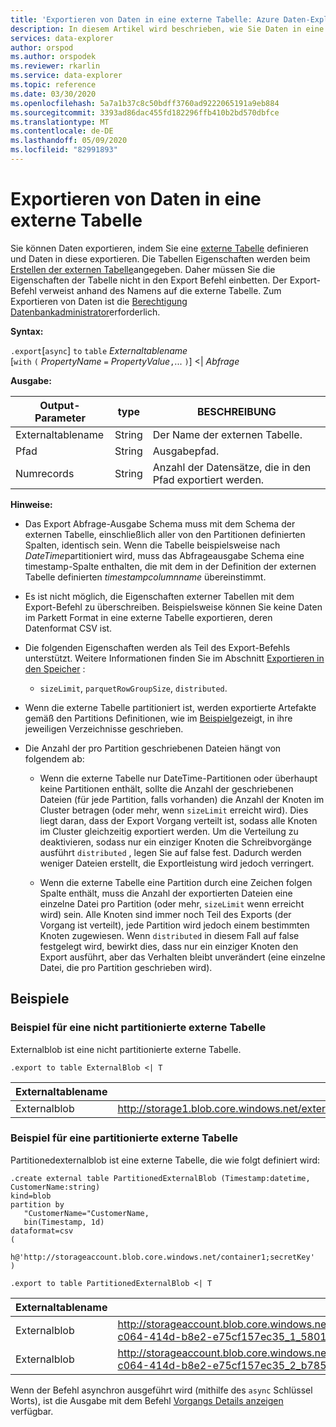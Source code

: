 ```yaml
---
title: 'Exportieren von Daten in eine externe Tabelle: Azure Daten-Explorer | Microsoft-Dokumentation'
description: In diesem Artikel wird beschrieben, wie Sie Daten in eine externe Tabelle in Azure Daten-Explorer exportieren.
services: data-explorer
author: orspod
ms.author: orspodek
ms.reviewer: rkarlin
ms.service: data-explorer
ms.topic: reference
ms.date: 03/30/2020
ms.openlocfilehash: 5a7a1b37c8c50bdff3760ad9222065191a9eb884
ms.sourcegitcommit: 3393ad86dac455fd182296ffb410b2bd570dbfce
ms.translationtype: MT
ms.contentlocale: de-DE
ms.lasthandoff: 05/09/2020
ms.locfileid: "82991893"
---
```

# <a name="export-data-to-an-external-table"></a>Exportieren von Daten in eine externe Tabelle

Sie können Daten exportieren, indem Sie eine [externe Tabelle](../externaltables.md) definieren und Daten in diese exportieren.
Die Tabellen Eigenschaften werden beim [Erstellen der externen Tabelle](../externaltables.md#create-or-alter-external-table)angegeben. Daher müssen Sie die Eigenschaften der Tabelle nicht in den Export Befehl einbetten. Der Export-Befehl verweist anhand des Namens auf die externe Tabelle.
Zum Exportieren von Daten ist die [Berechtigung Datenbankadministrator](../access-control/role-based-authorization.md)erforderlich.

**Syntax:**

`.export`[`async`] `to` `table` *Externaltablename* <br>
[`with` `(` *PropertyName* `=` *PropertyValue*`,`... `)`] <| *Abfrage*

**Ausgabe:**

|Output-Parameter |type |BESCHREIBUNG
|---|---|---
|Externaltablename  |String |Der Name der externen Tabelle.
|Pfad|String|Ausgabepfad.
|Numrecords|String| Anzahl der Datensätze, die in den Pfad exportiert werden.

**Hinweise:**
* Das Export Abfrage-Ausgabe Schema muss mit dem Schema der externen Tabelle, einschließlich aller von den Partitionen definierten Spalten, identisch sein. Wenn die Tabelle beispielsweise nach *DateTime*partitioniert wird, muss das Abfrageausgabe Schema eine timestamp-Spalte enthalten, die mit dem in der Definition der externen Tabelle definierten *timestampcolumnname* übereinstimmt.

* Es ist nicht möglich, die Eigenschaften externer Tabellen mit dem Export-Befehl zu überschreiben.
 Beispielsweise können Sie keine Daten im Parkett Format in eine externe Tabelle exportieren, deren Datenformat CSV ist.

* Die folgenden Eigenschaften werden als Teil des Export-Befehls unterstützt. Weitere Informationen finden Sie im Abschnitt [Exportieren in den Speicher](export-data-to-storage.md) : 
   * `sizeLimit`, `parquetRowGroupSize`, `distributed`.

* Wenn die externe Tabelle partitioniert ist, werden exportierte Artefakte gemäß den Partitions Definitionen, wie im [Beispiel](#partitioned-external-table-example)gezeigt, in ihre jeweiligen Verzeichnisse geschrieben. 

* Die Anzahl der pro Partition geschriebenen Dateien hängt von folgendem ab:
   * Wenn die externe Tabelle nur DateTime-Partitionen oder überhaupt keine Partitionen enthält, sollte die Anzahl der geschriebenen Dateien (für jede Partition, falls vorhanden) die Anzahl der Knoten im Cluster betragen (oder mehr, wenn `sizeLimit` erreicht wird). Dies liegt daran, dass der Export Vorgang verteilt ist, sodass alle Knoten im Cluster gleichzeitig exportiert werden. 
   Um die Verteilung zu deaktivieren, sodass nur ein einziger Knoten die Schreibvorgänge ausführt `distributed` , legen Sie auf false fest. Dadurch werden weniger Dateien erstellt, die Exportleistung wird jedoch verringert.

   * Wenn die externe Tabelle eine Partition durch eine Zeichen folgen Spalte enthält, muss die Anzahl der exportierten Dateien eine einzelne Datei pro Partition (oder mehr, `sizeLimit` wenn erreicht wird) sein. Alle Knoten sind immer noch Teil des Exports (der Vorgang ist verteilt), jede Partition wird jedoch einem bestimmten Knoten zugewiesen. Wenn `distributed` in diesem Fall auf false festgelegt wird, bewirkt dies, dass nur ein einziger Knoten den Export ausführt, aber das Verhalten bleibt unverändert (eine einzelne Datei, die pro Partition geschrieben wird).

## <a name="examples"></a>Beispiele

### <a name="non-partitioned-external-table-example"></a>Beispiel für eine nicht partitionierte externe Tabelle

Externalblob ist eine nicht partitionierte externe Tabelle. 
```kusto
.export to table ExternalBlob <| T
```

|Externaltablename|Pfad|Numrecords|
|---|---|---|
|Externalblob|http://storage1.blob.core.windows.net/externaltable1cont1/1_58017c550b384c0db0fea61a8661333e.csv|10|

### <a name="partitioned-external-table-example"></a>Beispiel für eine partitionierte externe Tabelle

Partitionedexternalblob ist eine externe Tabelle, die wie folgt definiert wird: 

```kusto
.create external table PartitionedExternalBlob (Timestamp:datetime, CustomerName:string) 
kind=blob
partition by 
   "CustomerName="CustomerName,
   bin(Timestamp, 1d)
dataformat=csv
( 
   h@'http://storageaccount.blob.core.windows.net/container1;secretKey'
)
```

```kusto
.export to table PartitionedExternalBlob <| T
```

|Externaltablename|Pfad|Numrecords|
|---|---|---|
|Externalblob|http://storageaccount.blob.core.windows.net/container1/CustomerName=customer1/2019/01/01/fa36f35c-c064-414d-b8e2-e75cf157ec35_1_58017c550b384c0db0fea61a8661333e.csv|10|
|Externalblob|http://storageaccount.blob.core.windows.net/container1/CustomerName=customer2/2019/01/01/fa36f35c-c064-414d-b8e2-e75cf157ec35_2_b785beec2c004d93b7cd531208424dc9.csv|10|

Wenn der Befehl asynchron ausgeführt wird (mithilfe des `async` Schlüssel Worts), ist die Ausgabe mit dem Befehl [Vorgangs Details anzeigen](../operations.md#show-operation-details) verfügbar.
